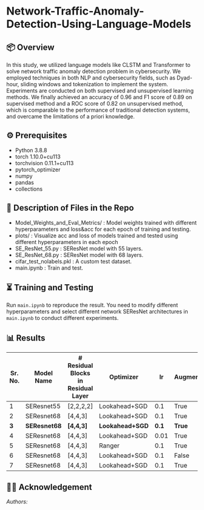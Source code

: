 # Network-Traffic-Anomaly-Detection-Using-Language-Models
## 📦 Overview
In this study, we utilized language models like CLSTM and Transformer to solve network traffic anomaly detection problem in cybersecurity. We employed techniques in both NLP and cybersecurity fields, such as Dyad-hour, sliding windows and tokenization to implement the system. Experiments are conducted on both supervised and unsupervised learning methods. We finally achieved an accuracy of 0.96 and F1 score of 0.89 on supervised method and a ROC score of 0.82 on unsupervised method, which is comparable to the performance of traditional detection systems, and overcame the limitations of a priori knowledge.

## ⚙️ Prerequisites

- Python 3.8.8
- torch 1.10.0+cu113
- torchvision 0.11.1+cu113
- pytorch_optimizer
- numpy
- pandas
- collections

## 🏁 Description of Files in the Repo

- Model_Weights_and_Eval_Metrics/ : Model weights trained with different hyperparameters and loss&acc for each epoch of training and testing.
- plots/ : Visualize acc and loss of models trained and tested using different hyperparameters in each epoch
- SE_ResNet_55.py : SEResNet model with 55 layers.
- SE_ResNet_68.py : SEResNet model with 68 layers.
- cifar_test_nolabels.pkl : A custom test dataset.
- main.ipynb : Train and test.

## ⏳ Training and Testing
Run `main.ipynb` to reproduce the result.
You need to modify different hyperparameters and select different network SEResNet architectures in `main.ipynb` to conduct different experiments.


## 📊 Results
| Sr. No. | Model Name   | # Residual Blocks in Residual Layer | Optimizer       | lr   | Augmentation | Gradient Clip | Batch Size | Params | Test Acc | File Link                                                                                                                                                         |
|---------|--------------|-------------------------------------|-----------------|------|--------------|---------------|------------|--------|----------|-------------------------------------------------------------------------------------------------------------------------------------------------------------------|
| 1       | SEResnet55   | [2,2,2,2]                           | Lookahead+SGD   | 0.1  | True         | True          | 32         | 4.99M  | 95.81%   | [LINK](https://github.com/Mypainismorethanyours/SEResNet68/tree/main/Model_Weights_and_Eval_Metrics/4residual_layers_model)                                       |
| 2       | SEResnet68   | [4,4,3]                             | Lookahead+SGD          | 0.1  | True         | True          | 32         | 4.70M  | 96.28%   | [LINK](https://github.com/Mypainismorethanyours/SEResNet68/tree/main/Model_Weights_and_Eval_Metrics/batch_size32_model)                                           |
| **3**   | **SEResnet68** | **[4,4,3]**                       | **Lookahead+SGD** | **0.1** | **True**     | **True**      | **128**      | **4.70M** | **96.48%** | [**LINK**](https://github.com/Mypainismorethanyours/SEResNet68/tree/main/Model_Weights_and_Eval_Metrics/best_acc_model)                                          |
| 4       | SEResnet68   | [4,4,3]                             | Lookahead+SGD   | 0.01 | True         | True          | 32         | 4.70M  | 96.23%   | [LINK](https://github.com/Mypainismorethanyours/SEResNet68/tree/main/Model_Weights_and_Eval_Metrics/lr0.01_model)                                                 |
| 5       | SEResnet68   | [4,4,3]                             | Ranger   | 0.1  | True         | True          | 32         | 4.70M  | 95.67%   | [LINK](https://github.com/Mypainismorethanyours/SEResNet68/tree/main/Model_Weights_and_Eval_Metrics/sgd_model)                                                    |
| 6       | SEResnet68   | [4,4,3]                             | Lookahead+SGD   | 0.1  | False        | True          | 32         | 4.70M  | 91.82%   | [LINK](https://github.com/Mypainismorethanyours/SEResNet68/tree/main/Model_Weights_and_Eval_Metrics/without_aug_model)                                            |
| 7       | SEResnet68   | [4,4,3]                             | Lookahead+SGD   | 0.1  | True         | False         | 32         | 4.70M  | 95.80%   | [LINK](https://github.com/Mypainismorethanyours/SEResNet68/tree/main/Model_Weights_and_Eval_Metrics/without_gradient_model)                                      |


## 👩‍⚖️ Acknowledgement
*Authors:* 

